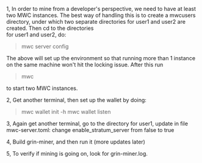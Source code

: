 1, In order to mine from a developer's perspective, we need to have at least two MWC instances. The best way of handling this is to 
create a mwcusers directory, under which two separate directories for user1 and user2 are created. Then cd to the directories  
for user1 and user2, do: 
> mwc server config

The above will set up the environment so that running more than 1 instance on the same machine won't hit the locking issue. After 
this run 
> mwc 

to start two MWC instances. 

2, Get another terminal, then set up the wallet by doing: 
> mwc wallet init -h
> mwc wallet listen

3, Again get another terminal, go to the directory for user1, update in file mwc-server.toml: 
change enable_stratum_server from false to true

4, Build grin-miner, and then run it (more updates later)

5, To verify if mining is going on, look for grin-miner.log.
